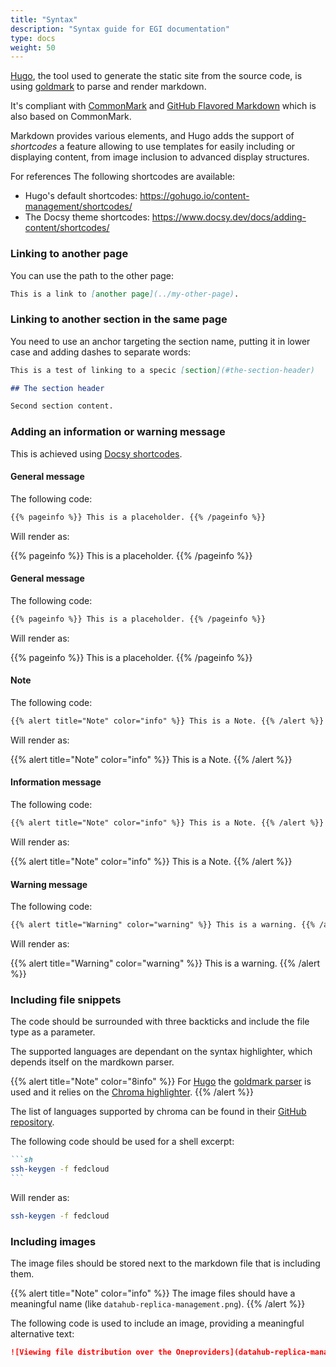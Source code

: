 ```yaml
---
title: "Syntax"
description: "Syntax guide for EGI documentation"
type: docs
weight: 50
---
```


[Hugo](https://gohugo.io/getting-started/configuration-markup/), the tool used
to generate the static site from the source code, is using
[goldmark](https://github.com/yuin/goldmark/) to parse and render markdown.

It's compliant with [CommonMark](https://spec.commonmark.org/0.29/) and
[GitHub Flavored Markdown](https://github.github.com/gfm/) which is also based
on CommonMark.

Markdown provides various elements, and Hugo adds the support of _shortcodes_ a
feature allowing to use templates for easily including or displaying content,
from image inclusion to advanced display structures.

For references The following shortcodes are available:

- Hugo's default shortcodes: https://gohugo.io/content-management/shortcodes/
- The Docsy theme shortcodes:
  https://www.docsy.dev/docs/adding-content/shortcodes/

### Linking to another page

You can use the path to the other page:

```markdown
This is a link to [another page](../my-other-page).
```

### Linking to another section in the same page

You need to use an anchor targeting the section name, putting it in lower case
and adding dashes to separate words:

```markdown
This is a test of linking to a specic [section](#the-section-header)

## The section header

Second section content.
```

### Adding an information or warning message

This is achieved using
[Docsy shortcodes](https://www.docsy.dev/docs/adding-content/shortcodes/).

#### General message

The following code:

```markdown
{{% pageinfo %}} This is a placeholder. {{% /pageinfo %}}
```

Will render as:

{{% pageinfo %}} This is a placeholder. {{% /pageinfo %}}

#### General message

The following code:

```markdown
{{% pageinfo %}} This is a placeholder. {{% /pageinfo %}}
```

Will render as:

{{% pageinfo %}} This is a placeholder. {{% /pageinfo %}}

#### Note

The following code:

```markdown
{{% alert title="Note" color="info" %}} This is a Note. {{% /alert %}}
```

Will render as:

{{% alert title="Note" color="info" %}} This is a Note. {{% /alert %}}

#### Information message

The following code:

```markdown
{{% alert title="Note" color="info" %}} This is a Note. {{% /alert %}}
```

Will render as:

{{% alert title="Note" color="info" %}} This is a Note. {{% /alert %}}

#### Warning message

The following code:

```markdown
{{% alert title="Warning" color="warning" %}} This is a warning. {{% /alert %}}
```

Will render as:

{{% alert title="Warning" color="warning" %}} This is a warning. {{% /alert %}}

### Including file snippets

The code should be surrounded with three backticks and include the file type as
a parameter.

The supported languages are dependant on the syntax highlighter, which depends
itself on the mardkown parser.

{{% alert title="Note" color="8info" %}} For [Hugo](https://gohugo.io/) the
[goldmark parser](https://github.com/yuin/goldmark) is used and it relies on the
[Chroma highlighter](https://github.com/alecthomas/chroma). {{% /alert %}}

The list of languages supported by chroma can be found in their
[GitHub repository](https://github.com/alecthomas/chroma#supported-languages).

The following code should be used for a shell excerpt:

````markdown
```sh
ssh-keygen -f fedcloud
```
````

Will render as:

```sh
ssh-keygen -f fedcloud
```

### Including images

The image files should be stored next to the markdown file that is including
them.

{{% alert title="Note" color="info" %}} The image files should have a meaningful
name (like `datahub-replica-management.png`). {{% /alert %}}

The following code is used to include an image, providing a meaningful
alternative text:

```markdown
![Viewing file distribution over the Oneproviders](datahub-replica-management.png)
```
